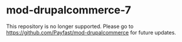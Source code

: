 # mod-drupalcommerce-7

This repository is no longer supported. Please go to https://github.com/Payfast/mod-drupalcommerce for future updates.
